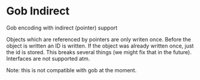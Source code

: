 # Gob Indirect

Gob encoding with indirect (pointer) support

Objects which are referenced by pointers are only writen once. Before the object
is written an ID is written. If the object was already written once, just the id
is stored. This breaks several things (we might fix that in the future).
Interfaces are not supported atm.

Note: this is not compatible with gob at the moment.
